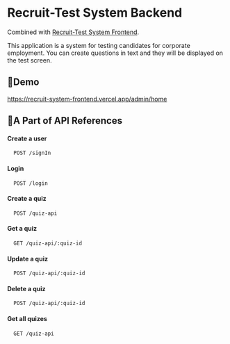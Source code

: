
# Recruit-Test System Backend

Combined with [Recruit-Test System Frontend](https://github.com/Sho-ki/recruit-system-frontend).

This application is a system for testing candidates for corporate employment.
You can create questions in text and they will be displayed on the test screen.

## 🚀Demo
https://recruit-system-frontend.vercel.app/admin/home


## 🧐A Part of API References

#### Create a user
```http
  POST /signIn
```

#### Login
```http
  POST /login
```

#### Create a quiz
```http
  POST /quiz-api
```
#### Get a quiz

```http
  GET /quiz-api/:quiz-id
```



#### Update a quiz
```http
  POST /quiz-api/:quiz-id
```

#### Delete a quiz
```http
  POST /quiz-api/:quiz-id
```


#### Get all quizes

```http
  GET /quiz-api
```




